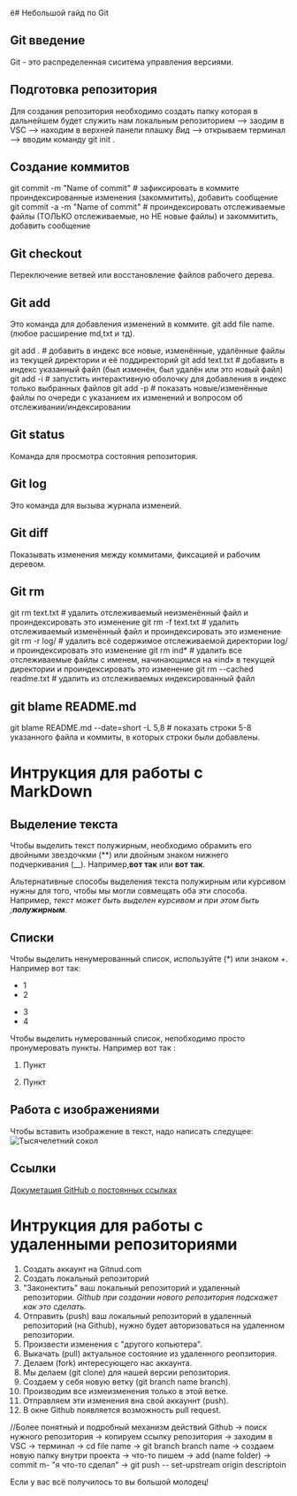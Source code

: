 ё# Небольшой гайд по Git

## Git введение

Git - это распределенная сиситема управления версиями.

## Подготовка репозитория
Для создания репозитория необходимо создать папку которая в дальнейшем будет служить нам локальным репозиторием -->
заодим в VSC --> находим в верхней панели плашку *Вид* --> открываем терминал --> вводим команду git init .

## Создание коммитов

git commit -m "Name of commit"    # зафиксировать в коммите проиндексированные изменения (закоммитить), добавить сообщение
git commit -a -m "Name of commit" # проиндексировать отслеживаемые файлы (ТОЛЬКО отслеживаемые, но НЕ новые файлы) и закоммитить, добавить сообщение

## Git checkout

Переключение ветвей или восстановление файлов рабочего дерева.

## Git add

Это команда для добавления изменений в коммите.
git add file name.(любое расширение md,txt и тд).

git add .        # добавить в индекс все новые, изменённые, удалённые файлы из текущей директории и её поддиректорий
git add text.txt # добавить в индекс указанный файл (был изменён, был удалён или это новый файл)
git add -i       # запустить интерактивную оболочку для добавления в индекс только выбранных файлов
git add -p       # показать новые/изменённые файлы по очереди с указанием их изменений и вопросом об отслеживании/индексировании

## Git status

Команда для просмотра состояния репозитория.

## Git log

Это команда для вызыва журнала изменеий.

## Git diff

Показывать изменения между коммитами, фиксацией и рабочим деревом.

## Git rm

git rm text.txt    # удалить отслеживаемый неизменённый файл и проиндексировать это изменение
git rm -f text.txt # удалить отслеживаемый изменённый файл и проиндексировать это изменение
git rm -r log/     # удалить всё содержимое отслеживаемой директории log/ и проиндексировать это изменение
git rm ind*        # удалить все отслеживаемые файлы с именем, начинающимся на «ind» в текущей директории и проиндексировать это изменение
git rm --cached readme.txt # удалить из отслеживаемых индексированный файл

## git blame README.md

git blame README.md --date=short -L 5,8 # показать строки 5-8 указанного файла и коммиты, в которых строки были добавлены.

# Интрукция для работы c MarkDown

## Выделение текста

Чтобы выделить текст полужирным, необходимо обрамить его двойными звездочкми (**) или двойным знаком нижнего подчеркивания (__).
Например,**вот так** или __вот так__.

Альтернативные способы выделения текста полужирным или курсивом нужны для того, чтобы мы могли совмещать оба эти способа.
Например,
 _текст может быть выделен курсивом и при этом быть ;**полужирным**_.

## Списки

Чтобы выделить ненумерованный список, используйте (*) или знаком +.
Например вот так:

* 1
* 2

+ 3
+ 4

Чтобы выделить нумерованный список, непобходимо просто пронумеровать пункты.
Например вот так :
1. Пункт

2. Пункт

## Работа с изображениями

Чтобы вставить изображение в текст, надо написать следущее:
![Тысячелетний сокол](sw.jpg)

## Ссылки

[Докуметация GitHub о постоянных ссылках](https://docs.github.com/ru/get-started/writing-on-github/working-with-advanced-formatting/creating-a-permanent-link-to-a-code-snippet)

# Интрукция для работы c удаленными репозиториями

1. Создать аккаунт на Gitnud.com
2. Создать локальный репозиторий
3. "Законектить" ваш локальный репозиторий и удаленный репозитории. *Github при создании нового репозитория подскажет как это сделать.*
4. Отправить (push) ваш локальный репозиторий в удаленный репозиторий (на Github),
нужно будет авторизоваться на удаленном репозитории.
5. Произвести изменения с "другого копьютера".
6. Выкачать (pull) актуальное состояние из удаленного реопзитория.
7. Делаем (fork) интересующего нас аккаунта.
8. Мы делаем (git clone) для нашей версии репозитория.
9. Создаем у себя новую ветку (git branch name branch).
10. Производим все измеизменения только в этой ветке.
11. Отправляем эти изменения вна свой аккауннт (push).
12. В окне Github появляется возможность pull request.


//Более понятный и подробный механизм действий 
Github -> поиск нужного репозитория -> копируем ссылку репозитория -> заходим в VSC -> терминал -> cd file name -> git branch branch name -> создаем новую папку внутри проекта -> что-то пишем -> add (name folder) -> commit m- "я что-то сделал" -> git push -- set-upstream origin descriptoin 

Если у вас всё получилось то вы большой молодец!
